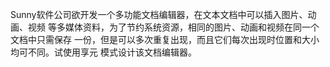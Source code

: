 Sunny软件公司欲开发一个多功能文档编辑器，在文本文档中可以插入图片、动画、视频
等多媒体资料，为了节约系统资源，相同的图片、动画和视频在同一个文档中只需保存
一份，但是可以多次重复出现，而且它们每次出现时位置和大小均可不同。试使用享元
模式设计该文档编辑器。